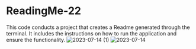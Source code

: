 # ReadingMe-22
This code conducts a project that creates a Readme generated through the terminal. 
It includes the instructions on how to run the application and ensure the functionality.
![2023-07-14 (1)](https://github.com/neysap/ReadingMe-22/assets/124948553/7d3d6b2c-f979-4b0f-9225-33a4c0e22319)
![2023-07-14](https://github.com/neysap/ReadingMe-22/assets/124948553/2790ff42-8b41-4ab8-96aa-bd5ab38742c9)
